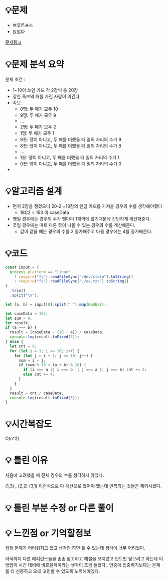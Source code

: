 # 💡**문제**

- 브루트포스
- 앉았다

[문제링크](https://www.acmicpc.net/problem/14717)

# 💡**문제 분석 요약**

문제 조건 :

- 1~10이 쓰인 카드 각 2장씩 총 20장
- 강한 족보의 패를 가진 사람이 이긴다.
- 족보
  - 0땡: 두 패가 모두 10
  - 9땡: 두 패가 모두 9
  - ...
  - 2땡: 두 패가 모두 2
  - 1땡: 두 패가 모두 1
  - 9끗: 땡이 아니고, 두 패를 더했을 때 일의 자리의 수가 9
  - 8끗: 땡이 아니고, 두 패를 더했을 때 일의 자리의 수가 8
  - ...
  - 1끗: 땡이 아니고, 두 패를 더했을 때 일의 자리의 수가 1
  - 0끗: 땡이 아니고, 두 패를 더했을 때 일의 자리의 수가 0
-

# 💡**알고리즘 설계**

- 먼저 2장을 챙겼으니 20-2 =18장의 랜덤 카드를 가져올 경우의 수를 생각해야했다
  - 18C2 = 153 이 caseData
- 땡일 경우에는 경우의 수가 땡마다 1개밖에 없기때문에 간단하게 계산해준다.
- 끗일 경우에는 따로 다른 끗이 나올 수 있는 경우의 수를 계산해준다.
  - 값이 같을 때는 경우의 수를 2 증가해주고 다를 경우에는 4를 증가해준다.

# 💡코드

```jsx
const input = (
  process.platform == "linux"
    ? require("fs").readFileSync("/dev/stdin").toString()
    : require("fs").readFileSync("./ex.txt").toString()
)
  .trim()
  .split("\n");

let [a, b] = input[0].split(" ").map(Number);

let caseData = 153;
let sum = 0;
let result;
if (a === b) {
  result = (caseData - (10 - a)) / caseData;
  console.log(result.toFixed(3));
} else {
  let cnt = 0;
  for (let i = 1; i <= 10; i++) {
    for (let j = i + 1; j <= 10; j++) {
      sum = i + j;
      if (sum % 10 < (a + b) % 10) {
        if (i === a || i === b || j === a || j === b) cnt += 2;
        else cnt += 4;
      }
    }
  }
  result = cnt / caseData;
  console.log(result.toFixed(3));
}
```

# 💡시간복잡도

O(n^2)

# 💡 틀린 이유

처음에 고려했을 때 전체 경우의 수를 생각하지 않았다.

(1,3) , (2,2) (3,1) 이런식으로 다 계산으로 했어야 했는데 반복되는 것들은 제외시켰다.

# 💡 틀린 부분 수정 or 다른 풀이

# 💡 느낀점 or 기억할정보

점점 문제가 어려워지고 있고 생각만 하면 풀 수 있는데 생각이 너무 어려웠다.

아직까지 다른 레퍼런스들을 종종 참고하고 해설을 보지않고 힌트만 얻으려고 하는데 이 방법이 시간 대비에 비효율적이라는 생각이 조금 들었다.. 인증에 집중하기보다는 문제를 더 신중하고 오래 고민할 수 있도록 노력해야겠다.
